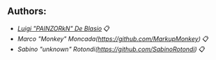 ## Authors: 

* *[Luigi "PAINZORkN" De Blasio](https://github.com/PAINZORkN)* 📋 <br>
* *Marco "Monkey" Moncada(https://github.com/MarkupMonkey)* 📋 <br>
* *Sabino "unknown" Rotondi(https://github.com/SabinoRotondi)* 📋 <br>
